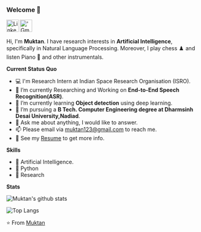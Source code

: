 ### Welcome 👋

<a href="https://www.linkedin.com/in/muktan-patel/">
  <img align="left" alt="LinkedIn" width="32px" src="https://img.icons8.com/fluent/48/000000/linkedin.png" />
</a>
<a href="muktan123@gmail.com">
  <img align="left" alt="'Gmail" width="32px" src="https://img.icons8.com/fluent/48/000000/gmail--v1.png" />
</a>

<br />
<br />

Hi, I'm <b>Muktan</b>. I have research interests in <b>Artificial Intelligence</b>, specifically in Natural Language Processing. Moreover, I play chess ♟️ and listen Piano 🎹 and other instrumentals.

**Current Status Quo**

- 💻 I'm Research Intern at Indian Space Research Organisation (ISRO).
- 🔭 I’m currently Researching and Working on <b>End-to-End Speech Recognition(ASR)</b>.
- 🌱 I’m currently learning <b>Object detection</b> using deep learning.
- 💼 I’m pursuing a <b>B Tech. Computer Engineering degree at Dharmsinh Desai University,Nadiad</b>.
- 💬 Ask me about anything, I would like to answer.
- 📫 Please email via muktan123@gmail.com to reach me.
- 👀 See my [Resume](https://drive.google.com/file/d/1OdeaMP59QEVeTXUIzx6o-4AtJW-XQ4Gq/view?usp=sharing) to get more info.

**Skills**

- 🎯 Artificial Intelligence.
- 🎯 Python
- 🎯 Research


**Stats**

![Muktan's github stats](https://github-readme-stats.vercel.app/api?username=Muktan&show_icons=true&theme=dark)

![Top Langs](https://github-readme-stats.vercel.app/api/top-langs/?username=Muktan&layout=compact&theme=dark)

⭐️ From [Muktan](https://github.com/Muktan)
